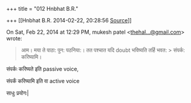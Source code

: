 +++
title = "012 Hnbhat B.R."

+++
[[Hnbhat B.R.	2014-02-22, 20:28:56 [Source](https://groups.google.com/g/samskrita/c/7lNy004yJHk)]]



On Sat, Feb 22, 2014 at 12:29 PM, mukesh patel \<[thehal...@gmail.com]()\> wrote:  

> आम। मया ते पाठा: पुन: पठनिया:। तत पश्चात यदि doubt भविष्यति तर्हि भवत: > संपर्क: करिष्यामि।

  

  

संपर्कः करिष्यते इति passive voice,

संपर्कं करिष्यामि इति वा active voice

साधुः प्रयोगः\|

  

  

